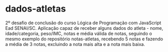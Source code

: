# dados-atletas
 2º desafio de conclusão do curso Lógica de Programação com JavaScript Ead SENAI/SC.
 Aplicação capaz de receber alguns dados do atleta - nome, idade/categoria, peso/IMC, notas e média válida de notas, seguindo o mesmo exemplo do repositório notas-atletas, recebendo 5 notas e fazendo a média de 3 notas, excluindo a nota mais alta e a nota mais baixa.
